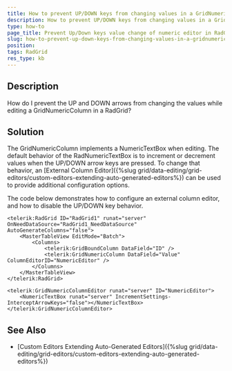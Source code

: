 ```yaml
---
title: How to prevent UP/DOWN keys from changing values in a GridNumericColumn editor
description: How to prevent UP/DOWN keys from changing values in a GridNumericColumn editor in RadGrid?
type: how-to
page_title: Prevent Up/Down keys value change of numeric editor in RadGrid
slug: how-to-prevent-up-down-keys-from-changing-values-in-a-gridnumericcolumn-editor
position: 
tags: RadGrid
res_type: kb
---
```


## Description

How do I prevent the UP and DOWN arrows from changing the values while editing a GridNumericColumn in a RadGrid?

## Solution

The GridNumericColumn implements a NumericTextBox when editing. The default behavior of the RadNumericTextBox is to increment or decrement values when the UP/DOWN arrow keys are pressed. To change that behavior, an [External Column Editor]({%slug grid/data-editing/grid-editors/custom-editors-extending-auto-generated-editors%}) can be used to provide additional configuration options.

The code below demonstrates how to configure an external column editor, and how to disable the UP/DOWN key behavior.

````ASPX
<telerik:RadGrid ID="RadGrid1" runat="server" OnNeedDataSource="RadGrid1_NeedDataSource" AutoGenerateColumns="false">
    <MasterTableView EditMode="Batch">
        <Columns>
            <telerik:GridBoundColumn DataField="ID" />
            <telerik:GridNumericColumn DataField="Value" ColumnEditorID="NumericEditor" />
        </Columns>
    </MasterTableView>
</telerik:RadGrid>
  
<telerik:GridNumericColumnEditor runat="server" ID="NumericEditor">
    <NumericTextBox runat="server" IncrementSettings-InterceptArrowKeys="false"></NumericTextBox>
</telerik:GridNumericColumnEditor>
````

## See Also

* [Custom Editors Extending Auto-Generated Editors]({%slug grid/data-editing/grid-editors/custom-editors-extending-auto-generated-editors%})


